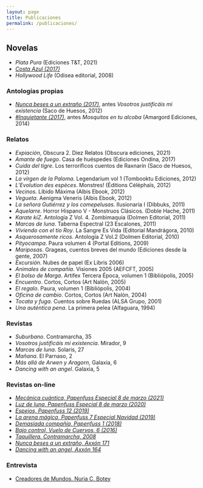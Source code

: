 ```yaml
---
layout: page
title: Publicaciones
permalink: /publicaciones/
---
```



## Novelas
* *Plata Pura* (Ediciones T&T, 2021)
* *[Costa Azul (2017)](https://rxe.me/M85MGW)*
* *Hollywood Life* (Odisea editorial, 2008)

### Antologías propias
* *[Nunca beses a un extraño (2017)](https://rxe.me/B01J1KBX14)*, antes *Vosotros justificáis mi existencia* (Saco de Huesos, 2012)
* *[#Inquietante (2017)](https://rxe.me/6MN0D2)*, antes *Mosquitos en tu alcoba* (Amargord Ediciones, 2014)

### Relatos
* *Expiación*, Obscura 2. Diez Relatos (Obscura ediciones, 2021)
* *Amante de fuego*. Casa de huéspedes (Ediciones Ondina, 2017)
* *Cuida del tigre*. Los terroríficos cuentos de Raxnarín (Saco de Huesos, 2012)
* *La vírgen de la Paloma*. Legendarium vol 1 (Tombooktu Ediciones, 2012)
* *L’Evolution des espèces*. Monstres! (Éditions Céléphaïs, 2012)
* *Vecinos*. Líbido Máxima (Albis Ebook, 2012)
* *Vegueta*. Aenigma Veneris (Albis Ebook, 2012)
* *La señora Gutiérrez y los comepelusas*. Ilusionaria I (Dibbuks, 2011)
* *Aquelarre*. Horror Hispano V - Monstruos Clásicos. (Doble Hache, 2011)
* *Karate kiZ*. Antología Z Vol. 4. Zombimaquia (Dolmen Editorial, 2011)
* *Marcas de luna*. Taberna Espectral (23 Escalones, 2011)
* *Viviendo con el tío Roy*. La Sangre Es Vida (Editorial Mandrágora, 2010)
* *Asquerosamente ricos*. Antología Z Vol.2 (Dolmen Editorial, 2010)
* *Pityocampa*. Paura volumen 4 (Portal Editions, 2009)
* *Mariposas*. Grageas, cuentos breves del mundo (Ediciones desde la gente, 2007)
* *Excursión*. Nubes de papel  (Ex Libris 2006)
* *Animales de compañía*. Visiones 2005 (AEFCFT, 2005)
* *El bolso de Marga*. Artifex Tercera Época, volumen 1 (Bibliópolis, 2005)
* *Encuentro*. Cortos, Cortos (Art Nalón, 2005)
* *El regalo*. Paura, volumen 1 (Bibliópolis, 2004)
* *Oficina de cambio*. Cortos, Cortos (Art Nalón, 2004)
* *Tocata y fuga*. Cuentos sobre Ruedas (ALSA Grupo, 2001)
* *Una auténtica pena*. La primera pelea (Alfaguara, 1994)

### Revistas
* *Suburbano*. Contramarcha, 35
* *Vosotros justificáis mi existencia*. Mirador, 9
* *Marcas de luna*. Solaris, 27
* *Mañana*. El Parnaso, 2
* *Más allá de Arwen y Aragorn*, Galaxia, 6
* *Dancing with an angel*. Galaxia, 5

### Revistas on-line
* *[Mecánica cuántica, Papenfuss Especial 8 de marzo (2021)](https://papenfusslarevista.files.wordpress.com/2021/03/papenfuss-especial-8-marzo-2021.pdf)*
* *[Luz de luna, Papenfuss Especial 8 de marzo (2020)](https://papenfusslarevista.files.wordpress.com/2020/03/papenfuss-especial-8-marzo-1.pdf)*
* *[Espejos, Papenfuss 12 (2019)](https://papenfusslarevista.files.wordpress.com/2019/06/papenfuss-12.pdf)*
* *[La arena mágica, Papenfuss 7 Especial Navidad (2019)](https://papenfusslarevista.files.wordpress.com/2019/01/ESPECIAL-NAVIDAD-ELECTR%C3%93NICO.pdf)*
* *[Demasiada compañía, Papenfuss 1 (2018)](https://papenfusslarevista.files.wordpress.com/2018/07/electronico1.pdf)*
* *[Bajo control, Vuelo de Cuervos, 6 (2016)](https://issuu.com/vuelodecuervos/docs/revista_vuelo_de_cuervos_noviembre_)*
* *[Taquillera. Contramarcha, 2008](https://www.solidaridadobrera.org/confederal/2008/12/31/vi-certamen-de-relato-breve-premiados/)*
* *[Nunca beses a un extraño, Axxón 171](http://axxon.com.ar/rev/171/c-171cuento2.htm)*
* *[Dancing with an angel, Axxón 164](http://axxon.com.ar/rev/164/c-164cuento1.htm)*

### Entrevista
* [Creadores de Mundos. Nuria C. Botey](https://youtu.be/A1BFg1l2Mng)

